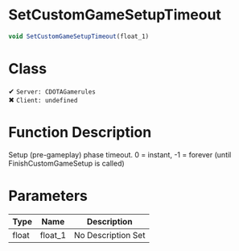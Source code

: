 # SetCustomGameSetupTimeout
```js
void SetCustomGameSetupTimeout(float_1)
```
# Class
✔ `Server: CDOTAGamerules`  
✖ `Client: undefined`  

# Function Description
Setup (pre-gameplay) phase timeout. 0 = instant, -1 = forever (until FinishCustomGameSetup is called)
# Parameters
Type|Name|Description
--|--|--
float|float_1|No Description Set

